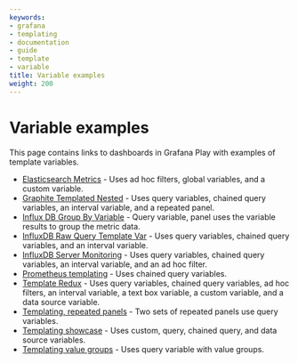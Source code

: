 ```yaml
---
keywords:
- grafana
- templating
- documentation
- guide
- template
- variable
title: Variable examples
weight: 200
---
```


# Variable examples

This page contains links to dashboards in Grafana Play with examples of template variables.

- [Elasticsearch Metrics](https://play.grafana.org/d/000000014/elasticsearch-metrics?orgId=1) - Uses ad hoc filters, global variables, and a custom variable.
- [Graphite Templated Nested](https://play.grafana.org/d/000000056/graphite-templated-nested?orgId=1) - Uses query variables, chained query variables, an interval variable, and a repeated panel.
- [Influx DB Group By Variable](https://play.grafana.org/d/000000137/influxdb-group-by-variable?orgId=1) - Query variable, panel uses the variable results to group the metric data.
- [InfluxDB Raw Query Template Var](https://play.grafana.org/d/000000083/influxdb-raw-query-template-var?orgId=1) - Uses query variables, chained query variables, and an interval variable.
- [InfluxDB Server Monitoring](https://play.grafana.org/d/AAy9r_bmk/influxdb-server-monitoring?orgId=1) - Uses query variables, chained query variables, an interval variable, and an ad hoc filter.
- [Prometheus templating](https://play.grafana.org/d/000000063/prometheus-templating?orgId=1) - Uses chained query variables.
- [Template Redux](https://play.grafana.org/d/p-k6QtkGz/template-redux?orgId=1) - Uses query variables, chained query variables, ad hoc filters, an interval variable, a text box variable, a custom variable, and a data source variable.
- [Templating, repeated panels](https://play.grafana.org/d/000000025/templating-repeated-panels?orgId=1) - Two sets of repeated panels use query variables.
- [Templating showcase](https://play.grafana.org/d/000000091/templating-showcase?orgId=1) - Uses custom, query, chained query, and data source variables.
- [Templating value groups](https://play.grafana.org/d/000000024/templating-value-groups?orgId=1) - Uses query variable with value groups.
